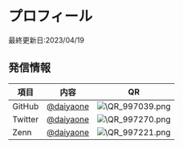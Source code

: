 # プロフィール
最終更新日:2023/04/19

## 発信情報
| 項目 | 内容 | QR |
|--------|--------|--------|
| GitHub |[@daiyaone](https://github.com/daiyaone)| ![](URL "\QR_997039.png") |
| Twitter |[@daiyaone](https://twitter.com/daiyaone)| ![](URL "\QR_997270.png") |
| Zenn |[@daiyaone](https://zenn.dev/daiyaone)| ![](URL "\QR_997221.png") | 

